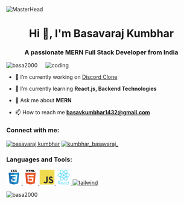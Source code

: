 ![MasterHead](https://camo.githubusercontent.com/48ec00ed4c84e771db4a1db90b56352923a8d644452a32b434d68e97006c9337/68747470733a2f2f63686b736b696c6c732e636f6d2f77702d636f6e74656e742f75706c6f6164732f323032302f30342f504e432d416e696d617465642d42616e6e6572732e676966)
<h1 align="center">Hi 👋, I'm Basavaraj Kumbhar</h1>
<h3 align="center">A passionate MERN Full Stack Developer from India</h3>
<img src="https://cdn.dribbble.com/users/1162077/screenshots/3848914/programmer.gif" alt="coding" align="right" width="400">

<p align="left"> <img src="https://komarev.com/ghpvc/?username=basa2000&label=Profile%20views&color=0e75b6&style=flat" alt="basa2000" /> </p>

- 🔭 I’m currently working on [Discord Clone](https://basavaraj-portfolio.netlify.app/)

- 🌱 I’m currently learning **React.js, Backend Technologies**

- 💬 Ask me about **MERN**

- 📫 How to reach me **basavkumbhar1432@gmail.com**

<h3 align="left">Connect with me:</h3>
<p align="left">
<a href="https://linkedin.com/in/basavaraj kumbhar" target="blank"><img align="center" src="https://raw.githubusercontent.com/rahuldkjain/github-profile-readme-generator/master/src/images/icons/Social/linked-in-alt.svg" alt="basavaraj kumbhar" height="30" width="40" /></a>
<a href="https://instagram.com/kumbhar_basavaraj_" target="blank"><img align="center" src="https://raw.githubusercontent.com/rahuldkjain/github-profile-readme-generator/master/src/images/icons/Social/instagram.svg" alt="kumbhar_basavaraj_" height="30" width="40" /></a>
</p>

<h3 align="left">Languages and Tools:</h3>
<p align="left"> <a href="https://www.w3schools.com/css/" target="_blank" rel="noreferrer"> <img src="https://raw.githubusercontent.com/devicons/devicon/master/icons/css3/css3-original-wordmark.svg" alt="css3" width="40" height="40"/> </a> <a href="https://www.w3.org/html/" target="_blank" rel="noreferrer"> <img src="https://raw.githubusercontent.com/devicons/devicon/master/icons/html5/html5-original-wordmark.svg" alt="html5" width="40" height="40"/> </a> <a href="https://developer.mozilla.org/en-US/docs/Web/JavaScript" target="_blank" rel="noreferrer"> <img src="https://raw.githubusercontent.com/devicons/devicon/master/icons/javascript/javascript-original.svg" alt="javascript" width="40" height="40"/> </a> <a href="https://reactjs.org/" target="_blank" rel="noreferrer"> <img src="https://raw.githubusercontent.com/devicons/devicon/master/icons/react/react-original-wordmark.svg" alt="react" width="40" height="40"/> </a> <a href="https://tailwindcss.com/" target="_blank" rel="noreferrer"> <img src="https://www.vectorlogo.zone/logos/tailwindcss/tailwindcss-icon.svg" alt="tailwind" width="40" height="40"/> </a> </p>

<p><img align="center" src="https://github-readme-stats.vercel.app/api/top-langs?username=basa2000&show_icons=true&locale=en&layout=compact" alt="basa2000" /></p>
